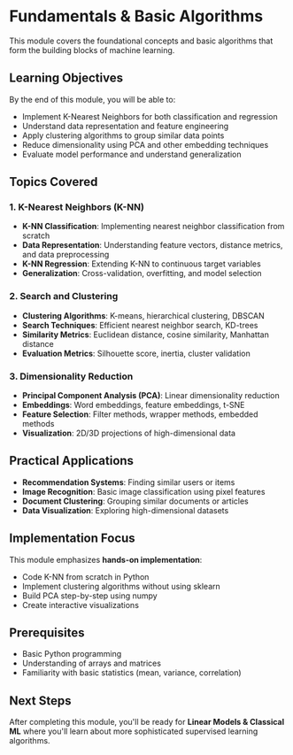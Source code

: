 # Fundamentals & Basic Algorithms

This module covers the foundational concepts and basic algorithms that form the building blocks of machine learning.

## Learning Objectives

By the end of this module, you will be able to:
- Implement K-Nearest Neighbors for both classification and regression
- Understand data representation and feature engineering
- Apply clustering algorithms to group similar data points
- Reduce dimensionality using PCA and other embedding techniques
- Evaluate model performance and understand generalization

## Topics Covered

### 1. K-Nearest Neighbors (K-NN)
- **K-NN Classification**: Implementing nearest neighbor classification from scratch
- **Data Representation**: Understanding feature vectors, distance metrics, and data preprocessing
- **K-NN Regression**: Extending K-NN to continuous target variables
- **Generalization**: Cross-validation, overfitting, and model selection

### 2. Search and Clustering
- **Clustering Algorithms**: K-means, hierarchical clustering, DBSCAN
- **Search Techniques**: Efficient nearest neighbor search, KD-trees
- **Similarity Metrics**: Euclidean distance, cosine similarity, Manhattan distance
- **Evaluation Metrics**: Silhouette score, inertia, cluster validation

### 3. Dimensionality Reduction
- **Principal Component Analysis (PCA)**: Linear dimensionality reduction
- **Embeddings**: Word embeddings, feature embeddings, t-SNE
- **Feature Selection**: Filter methods, wrapper methods, embedded methods
- **Visualization**: 2D/3D projections of high-dimensional data

## Practical Applications

- **Recommendation Systems**: Finding similar users or items
- **Image Recognition**: Basic image classification using pixel features
- **Document Clustering**: Grouping similar documents or articles
- **Data Visualization**: Exploring high-dimensional datasets

## Implementation Focus

This module emphasizes **hands-on implementation**:
- Code K-NN from scratch in Python
- Implement clustering algorithms without using sklearn
- Build PCA step-by-step using numpy
- Create interactive visualizations

## Prerequisites

- Basic Python programming
- Understanding of arrays and matrices
- Familiarity with basic statistics (mean, variance, correlation)

## Next Steps

After completing this module, you'll be ready for **Linear Models & Classical ML** where you'll learn about more sophisticated supervised learning algorithms. 
